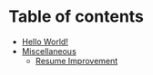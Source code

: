 # Table of contents

* [Hello World!](README.md)
* [Miscellaneous](misc/README.md)
  * [Resume Improvement](misc/resume-improvement.md)
